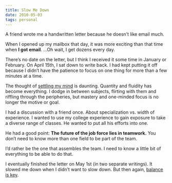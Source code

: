```yaml
---
title: Slow Me Down
date: 2010-05-03
tags: personal
---
```


A friend wrote me a handwritten letter because he doesn’t like email much.

When I opened up my mailbox that day, it was more exciting than that time when **I got email**. …Oh wait, I get dozens every day.

There’s no date on the letter, but I think I received it some time in January or February. On April 15th, I sat down to write back. I had kept putting it off because I didn’t have the patience to focus on one thing for more than a few minutes at a time.

The thought of [settling my mind](http://www.tm.org/) is daunting. Quantity and fluidity has become everything. I dodge in between subjects, flirting with them and riffling through the peripheries, but mastery and one-minded focus is no longer the motive or goal.

I had a discussion with a friend once. About specialization vs. width of experience. I wanted to use my college experience to gain exposure to take a diverse range of classes. He wanted to put all his efforts into one.

He had a good point: **The future of the job force lies in teamwork.** You don’t need to know more than one field to be part of the team.

I’d rather be the one that assembles the team. I need to know a little bit of everything to be able to do that.

I eventually finished the letter on May 1st (in two separate writings). It slowed me down when I didn’t want to slow down. But then again, [balance is key](http://academic.brooklyn.cuny.edu/core9/phalsall/texts/taote-v3.html#13).
